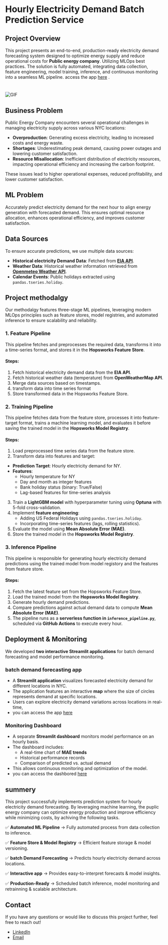 # Hourly Electricity Demand Batch Prediction Service

## Project Overview  
This project presents an end-to-end, production-ready electricity demand forecasting system designed to optimize energy supply and reduce operational costs for **Public energy company**. Utilizing MLOps best practices. The solution is fully automated, integrating data collection, feature engineering, model training, inference, and continuous monitoring into a seamless ML pipeline.
access the app [here](https://electricitydemandpredictor-3gaww4pzqsw6orh3vnkc4f.streamlit.app/) .

#
![GIF](vid.gif)


## Business Problem  
 Public Energy Company encounters several operational challenges in managing electricity supply across various NYC locations:  
- **Overproduction**: Generating excess electricity, leading to increased costs and energy waste.  
- **Shortages**: Underestimating peak demand, causing power outages and lowering customer satisfaction.  
- **Resource Misallocation**: Inefficient distribution of electricity resources, impacting operational efficiency and increasing the carbon footprint.  

These issues lead to higher operational expenses, reduced profitability, and lower customer satisfaction.  

## ML Problem  
Accurately predict electricity demand for the next hour to align energy generation with forecasted demand. This ensures optimal resource allocation, enhances operational efficiency, and improves customer satisfaction.  

## Data Sources
To ensure accurate predictions, we use multiple data sources:

- **Historical electricity Demand Data**: Fetched from **[EIA API](https://www.eia.gov/opendata/)**. 
- **Weather Data**: Historical weather information retrieved from **[Openmeteo Weather API](https://open-meteo.com/)**.
- **Calendar Events**: Public holidays extracted using `pandas.tseries.holiday`.
  
## Project methodalgy 
Our methodalgy features three-stage ML pipelines, leveraging modern MLOps principles such as feature stores, model registries, and automated inference to ensure scalability and reliability.

### **1. Feature Pipeline**

This pipeline fetches and preprocesses the required data, transforms it into a time-series format, and stores it in the **Hopsworks Feature Store**.

#### **Steps:**

1. Fetch historical electricity demand data from the **EIA API**.  
2. Fetch historical weather data (temperature) from **OpenWeatherMap API**.
3. Merge data sources based on timestamps.
4. transform data into time series format
5. Store transformed data in the Hopsworks Feature Store.

### **2. Training Pipeline**

This pipeline fetches data from the feature store, processes it into feature-target format, trains a machine learning model, and evaluates it before saving the trained model in the **Hopsworks Model Registry**.

#### **Steps:**

1. Load preprocessed time series data from the feature store.
2.  Transform data into features and target:
   - **Prediction Target**: Hourly electricity demand for NY.
   - **Features**:
     - Hourly temperature for NY
     - Day and month as integer features
     - Bank holiday status (binary: True/False)
     - Lag-based features for time-series analysis
3. Train a **LightGBM model** with hyperparameter tuning using **Optuna** with 5-fold cross-validation.
4. Implement **feature engineering**:
   - Adding US Federal Holidays using `pandas.tseries.holiday`.
   - Incorporating time-series features (lags, rolling statistics).
5. Evaluate the model using **Mean Absolute Error (MAE)**.
6. Store the trained model in the **Hopsworks Model Registry**.


### **3. Inference Pipeline**

This pipeline is responsible for generating hourly electricity demand predictions using the trained model from model registory and the features from feature store.

#### **Steps:**

1. Fetch the latest feature set from the Hopsworks Feature Store.
2. Load the trained model from the **Hopsworks Model Registry**.
3. Generate hourly demand predictions.
4. Compare predictions against actual demand data to compute **Mean Absolute Error (MAE)**.
5. The pipeline runs as a **serverless function in `inference_pipeline.py`**, scheduled via **GitHub Actions** to execute every hour.


## Deployment & Monitoring

We developed **two interactive Streamlit applications** for batch demand forecasting and model performance monitoring.

### **batch demand forecasting app**

- A **Streamlit application** visualizes forecasted electricity demand for different locations in NYC. 
- The application features an interactive **map** where the size of circles represents demand at specific locations.
- Users can explore electricity demand variations across locations in real-time,
- you can access the app [here](https://electricitydemandpredictor-3gaww4pzqsw6orh3vnkc4f.streamlit.app/) 

### **Monitoring Dashboard**
- A separate **Streamlit dashboard** monitors model performance on an hourly basis.
- The dashboard includes:
  - A real-time chart of **MAE trends**
  - Historical performance records
  - Comparison of predicted vs. actual demand
- This allows continuous monitoring and optimization of the model.
- you can access the dashbored [here](https://electricitydemandmonitor-2pe99wef2a5mdvtjnjqt4d.streamlit.app/) 


## summery
This project successfully implements prediction system for hourly electricity demand forecasting. By leveraging machine learning, the puplic energy company can optimize energy production and improve efficiency while minimizing costs, by achiving the following tasks.

✅ **Automated ML Pipeline** → Fully automated process from data collection to inference.

✅ **Feature Store & Model Registry** → Efficient feature storage & model versioning.

✅ **batch Demand Forecasting** → Predicts hourly electricity demand across locations.

✅ **Interactive app** → Provides easy-to-interpret forecasts & model insights.

✅ **Production-Ready** → Scheduled batch inference, model monitoring and retrainning & scalable architecture. 


  ## Contact
If you have any questions or would like to discuss this project further, feel free to reach out!
* [LinkedIn](https://www.linkedin.com/in/hadeel-als-0a23702a6?utm_source=share&utm_campaign=share_via&utm_content=profile&utm_medium=ios_app ) 
* [Email](alsadonhadeel@gmail.com) 
